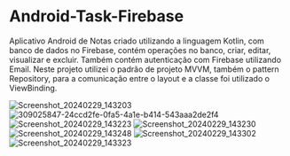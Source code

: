 ﻿# Android-Task-Firebase
Aplicativo Android de Notas criado utilizando a linguagem Kotlin, com banco de dados no Firebase,
contém operações no banco, criar, editar, visualizar e excluir. Também contém autenticação com Firebase utilizando Email.
Neste projeto utilizei o padrão de projeto MVVM, também o pattern Repository, para a comunicação entre o layout e a classe foi utilizado o ViewBinding.

![Screenshot_20240229_143203](https://github.com/LuizFurmann/Android-Task-Firebase/assets/72764480/90f17d12-d603-4360-9db4-23c89aaef3a7)
![309025847-24ccd2fe-0fa5-4a1e-b414-543aaa2de2f4](https://github.com/LuizFurmann/Android-Task-Firebase/assets/72764480/ec2907fe-77b9-4755-a563-f2840ee52842)
![Screenshot_20240229_143223](https://github.com/LuizFurmann/Android-Task-Firebase/assets/72764480/3e14aa5e-6fe2-4f27-bf62-d731baf0e506)
![Screenshot_20240229_143230](https://github.com/LuizFurmann/Android-Task-Firebase/assets/72764480/729b98a4-e4ca-44f6-bd7d-d0e5046e51b4)
![Screenshot_20240229_143248](https://github.com/LuizFurmann/Android-Task-Firebase/assets/72764480/41f0202b-7a2a-4c28-b1fa-db4d6be732ac)
![Screenshot_20240229_143302](https://github.com/LuizFurmann/Android-Task-Firebase/assets/72764480/b79ca331-4963-43dd-ad44-fd73bdfd95b1)
![Screenshot_20240229_143323](https://github.com/LuizFurmann/Android-Task-Firebase/assets/72764480/e288b05a-89c6-4701-a083-bc3f4ffe739a)
